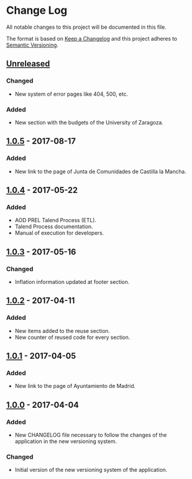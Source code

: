 # Change Log
All notable changes to this project will be documented in this file.

The format is based on [Keep a Changelog](http://keepachangelog.com/)
and this project adheres to [Semantic Versioning](http://semver.org/).

## [Unreleased]
### Changed
- New system of error pages like 404, 500, etc.

### Added
- New section with the budgets of the University of Zaragoza.

## [1.0.5] - 2017-08-17
### Added
- New link to the page of Junta de Comunidades de Castilla la Mancha.


## [1.0.4] - 2017-05-22
### Added
- AOD PREL Talend Process (ETL).
- Talend Process documentation.
- Manual of execution for developers.


## [1.0.3] - 2017-05-16
### Changed
- Inflation information updated at footer section.


## [1.0.2] - 2017-04-11
### Added
- New items added to the reuse section.
- New counter of reused code for every section.


## [1.0.1] - 2017-04-05
### Added
- New link to the page of Ayuntamiento de Madrid.


## [1.0.0] - 2017-04-04
### Added
- New CHANGELOG file necessary to follow the changes of the application in the new versioning system.

### Changed
- Initial version of the new versioning system of the application.


[Unreleased]: https://github.com/aragonopendata/presupuesto/compare/master...develop
[1.0.5]: https://github.com/aragonopendata/presupuesto/compare/v1.0.4...v1.0.5
[1.0.4]: https://github.com/aragonopendata/presupuesto/compare/v1.0.3...v1.0.4
[1.0.3]: https://github.com/aragonopendata/presupuesto/compare/v1.0.2...v1.0.3
[1.0.2]: https://github.com/aragonopendata/presupuesto/compare/v1.0.1...v1.0.2
[1.0.1]: https://github.com/aragonopendata/presupuesto/compare/v1.0.0...v1.0.1
[1.0.0]: https://github.com/aragonopendata/presupuesto/releases/tag/v1.0.0